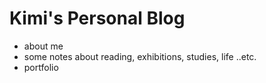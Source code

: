 # Kimi's Personal Blog

- about me
- some notes about reading, exhibitions, studies, life ..etc.
- portfolio
